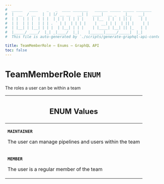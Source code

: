 ```yaml
---
#  _____   ____    _   _  ____ _______   ______ _____ _____ _______
#  |  __  / __   |  | |/ __ __   __| |  ____|  __ _   _|__   __|
#  | |  | | |  | | |  | | |  | | | |    | |__  | |  | || |    | |
#  | |  | | |  | | | . ` | |  | | | |    |  __| | |  | || |    | |
#  | |__| | |__| | | |  | |__| | | |    | |____| |__| || |_   | |
#  |_____/ ____/  |_| _|____/  |_|    |______|_____/_____|  |_|
#  This file is auto-generated by `./scripts/generate-graphql-api-content.sh`.

title: TeamMemberRole – Enums – GraphQL API
toc: false
---
```

<!-- vale off -->
<h1 class="has-pills" data-algolia-exclude>
  TeamMemberRole
  <span class="pill pill--enum pill--normal-case pill--large"><code>ENUM</code></span>
</h1>
<!-- vale on -->


The roles a user can be within a team









<table class="responsive-table responsive-table--single-column-rows">
  <thead>
    <th>
      <h2 data-algolia-exclude>ENUM Values</h2>
    </th>
  </thead>
  <tbody>
    <tr><td><p><strong><code>MAINTAINER</code></strong></p><p>The user can manage pipelines and users within the team</p></td></tr><tr><td><p><strong><code>MEMBER</code></strong></p><p>The user is a regular member of the team</p></td></tr>
  </tbody>
</table>
